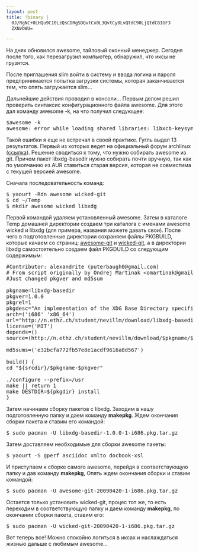 ```yaml
--- 
layout: post
title: !binary |
  0J/RgNC+0LHQu9C10LzQsCDRgSDQvtCx0L3QvtCy0LvQtdC90LjQtdC8IGF3
  ZXNvbWU=

---
```

На днях обновился awesome, тайловый оконный менеджер. Сегодня после того, как перезагрузил компьютер, обнаружил, что иксы не грузятся.

После приглашения slim войти в систему и ввода логина и пароля предпринимается попытка загрузки системы, которая заканчивается тем, что опять загружается slim...
<!--more-->
Дальнейшие действия проводил в консоли... Первым делом решил проверить синтаксис конфигурационного файла awesome. Для этого дал команду awesome -k, на что получил следующее:
<pre>$awesome -k
awesome: error while loading shared libraries: libxcb-keysyms.so.0: cannot open shared object file: No such file or directory</pre>

Такой ошибки я еще не встречал в своей практике. Гугль выдал 13 результатов. Первый из которых ведет на официальный форум archlinux (<a href="http://bbs.archlinux.org/viewtopic.php?id=70215&amp;p=1" target="_blank">ссылка</a>). Решение сводиться к тому, что нужно собирать awesome из git. Причем пакет libxdg-basedir нужно собирать почти вручную, так как по умолчанию из AUR ставиться старая версия, которая не совместима с текущей версией awesome.

Сначала последовательность команд:
<pre>$ yaourt -Rdn awesome wicked-git
$ cd ~/Temp
$ mkdir awesome wicked libxdg</pre>

Первой командой удаляем установленный awesome. Затем в каталоге Temp домашней директории создаем три каталога с именами awesome wicked и libxdg (для примера, названия можете давать свои). После чего в подготовленные директории сохраняем файлы PKGBUILD, которые качаем со страниц: <a class="external text" title="http://aur.archlinux.org/packages.php?ID=13916" rel="nofollow" href="http://aur.archlinux.org/packages.php?ID=13916">awesome-git</a> и <a class="external text" title="http://aur.archlinux.org/packages.php?ID=17232" rel="nofollow" href="http://aur.archlinux.org/packages.php?ID=17232">wicked-git</a>, а в директории libxdg самостоятельно создаем файл PKGDUILD со следующим содержимым:
<pre>#Contributor: alexandrite (puterbaugh0@gmail.com)
# From script originally by Ondrej Martinak &lt;omartinak@gmail.com&gt;
#Just changed pkgver and md5sum

pkgname=libxdg-basedir
pkgver=1.0.0
pkgrel=1
pkgdesc="An implementation of the XDG Base Directory specifications."
arch=('i686' 'x86_64')
url="http://n.ethz.ch/student/nevillm/download/libxdg-basedir"
license=('MIT')
depends=()
source=(http://n.ethz.ch/student/nevillm/download/$pkgname/$pkgname-$pkgver.tar.gz)

md5sums=('e32bcfa772fb57e8e1acdf9616a8d567')

build() &#123;
cd "$&#123;srcdir}/$pkgname-$pkgver"

./configure --prefix=/usr
make || return 1
make DESTDIR=$&#123;pkgdir} install
}</pre>

Затем начинаем сборку пакетов с libxdg. Заходим в нашу подготовленную папку и даем команду <strong>makepkg</strong>. Ждем окончания сборки пакета и ставим его командой:
<pre>$ sudo pacman -U libxdg-basedir-1.0.0-1-i686.pkg.tar.gz</pre>

Затем доставляем необходимые для сборки awesome пакеты:
<pre>$ yaourt -S gperf asciidoc xmlto docbook-xsl</pre>

И приступаем к сборке самого awesome, перейдя в соответствующую папку и дав команду <strong>makepkg</strong>, Опять ждем окончания сборки и ставим командой:
<pre>$ sudo pacman -U awesome-git-20090420-1-i686.pkg.tar.gz</pre>

Остается только установить wicked-git, процес тот же, то есть переходим в соответствующую папку и даем команду <strong>makepkg</strong>, по окончании сборки пакета, ставим его:
<pre>$ sudo pacman -U wicked-git-20090420-1-i686.pkg.tar.gz</pre>

Вот теперь все! Можно спокойно логиться в иксах и наслаждаться жизнью дальше с любимым awesome...
